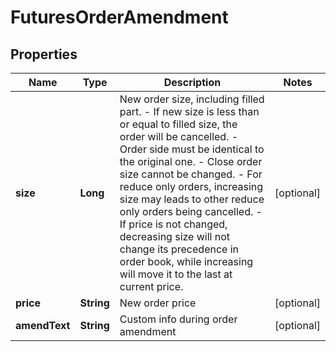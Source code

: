
# FuturesOrderAmendment

## Properties

Name | Type | Description | Notes
------------ | ------------- | ------------- | -------------
**size** | **Long** | New order size, including filled part.  - If new size is less than or equal to filled size, the order will be cancelled. - Order side must be identical to the original one. - Close order size cannot be changed. - For reduce only orders, increasing size may leads to other reduce only orders being cancelled. - If price is not changed, decreasing size will not change its precedence in order book, while increasing will move it to the last at current price. |  [optional]
**price** | **String** | New order price |  [optional]
**amendText** | **String** | Custom info during order amendment |  [optional]

